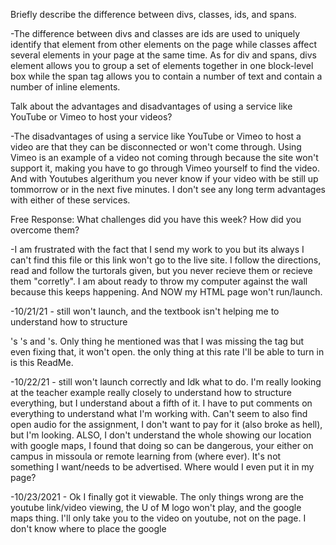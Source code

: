 Briefly describe the difference between divs, classes, ids, and spans.

-The difference between divs and classes are ids are used to
uniquely identify that element from other elements on the page while classes affect several elements in your page at the same time. As for div and spans, divs element allows you to
group a set of elements together in one block-level box while the span tag allows you to contain a number of text and contain a number of inline elements. 

Talk about the advantages and disadvantages of using a service like YouTube or Vimeo to host your videos?

-The disadvantages of using a service like YouTube or Vimeo to host a video are that they can be disconnected or won't come through. Using Vimeo is an example of a video not coming through because the site won't support it, making you have to go through Vimeo yourself to find the video. And with Youtubes algerithum you never know if your video with be still up tommorrow or in the next five minutes. I don't see any long term advantages with either of these services. 

Free Response: What challenges did you have this week? How did you overcome them?

-I am frustrated with the fact that I send my work to you but its always I can't find this file or this link won't go to the live site. I follow the directions, read and follow the turtorals given, but you never recieve them or recieve them "corretly". I am about ready to throw my computer against the wall because this keeps happening. 
And NOW my HTML page won't run/launch.
 
 -10/21/21 - still won't launch, and the textbook isn't helping me to understand how to structure <div>'s <id>'s and <span>'s.  Only thing he mentioned was that I was missing the <body> tag but even fixing that, it won't open. the only thing at this rate I'll be able to turn in is this ReadMe. 

 -10/22/21 - still won't launch correctly and Idk what to do. I'm really looking at the teacher example really closely to understand how to structure everything, but I understand about a fifth of it. I have to put comments on everything to understand what I'm working with. Can't seem to also find open audio for the assignment, I don't want to pay for it (also broke as hell), but I'm looking. ALSO, I don't understand the whole showing our location with google maps, I found that doing so can be dangerous, your either on campus in missoula or remote learning from (where ever). It's not something I want/needs to be advertised. Where would I even put it in my page? 

 -10/23/2021 - Ok I finally got it viewable. The only things wrong are the youtube link/video viewing, the U of M logo won't play, and the google maps thing. I'll only take you to the video on youtube, not on the page. I don't know where to place the google   